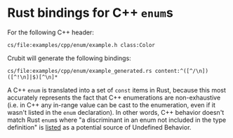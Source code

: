 # Rust bindings for C++ `enum`s

For the following C++ header:

```live-snippet
cs/file:examples/cpp/enum/example.h class:Color
```

Crubit will generate the following bindings:

```live-snippet
cs/file:examples/cpp/enum/example_generated.rs content:^([^/\n])([^!\n]|$)[^\n]*
```

<!-- the explanation below is based on b/208944813#comment1 -->

A C++ `enum` is translated into a set of `const` items in Rust, because this
most accurately represents the fact that C++ enumerations are non-exhaustive
(i.e. in C++ any in-range value can be cast to the enumeration, even if it
wasn't listed in the `enum` declaration). In other words, C++ behavior doesn't
match Rust `enum`s where "a discriminant in an enum not included in the type
definition" is
[listed](https://doc.rust-lang.org/reference/behavior-considered-undefined.html)
as a potential source of Undefined Behavior.

